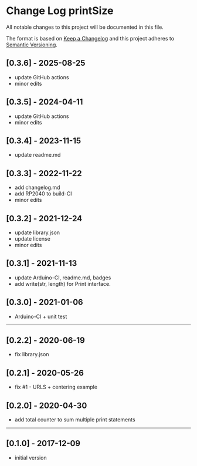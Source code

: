# Change Log printSize

All notable changes to this project will be documented in this file.

The format is based on [Keep a Changelog](http://keepachangelog.com/)
and this project adheres to [Semantic Versioning](http://semver.org/).


## [0.3.6] - 2025-08-25
- update GitHub actions
- minor edits

## [0.3.5] - 2024-04-11
- update GitHub actions
- minor edits

## [0.3.4] - 2023-11-15
- update readme.md

## [0.3.3] - 2022-11-22
- add changelog.md
- add RP2040 to build-CI
- minor edits

## [0.3.2] - 2021-12-24
- update library.json
- update license
- minor edits

## [0.3.1] - 2021-11-13
- update Arduino-CI, readme.md, badges
- add write(str, length) for Print interface.

## [0.3.0] - 2021-01-06
- Arduino-CI + unit test

----

## [0.2.2] - 2020-06-19
- fix library.json

## [0.2.1] - 2020-05-26
- fix #1 - URLS + centering example

## [0.2.0] - 2020-04-30
- add total counter to sum multiple print statements


----

## [0.1.0] - 2017-12-09
- initial version

